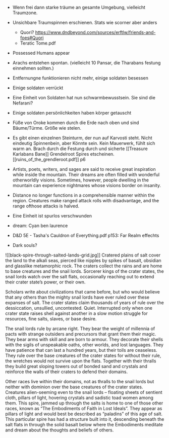 
- Wenn frei dann starke träume an gesamte Umgebung, vielleicht Traumzone. 
- Unsichbare Traumspinnen erschienen. Stats wie scorner aber anders
	- Quori? https://www.dndbeyond.com/sources/erftlw/friends-and-foes#Quori
	- Teratic Tome.pdf
- Possessed Humans appear
- Arachs entstehen spontan. (vielleicht 10 Pansar, die Tharabans festung einnehmen sollten.)
- Entfernungne funktionieren nicht mehr, einige soldaten besessen
- Einige soldaten verrückt
- Eine Einheit von Soldaten hat nun schwarmbewusstsein. Sie sind die Nefarani?
- Einige soldaten persönlichkeiten haben körper getauscht
- Füße von Oroke kommen durch die Erde nach oben und sind Bäume/Türme. Größe wie stelen. 
- Es gibt einen einzelnen Steinturm, der nun auf Karvosti steht. Nicht eindeutig Spinnenbein, aber Könnte sein. Kein Mauerwerk, fühlt sich warm an. Brach durch die Festung durch und sicherte [[Treasure Karlabans Bane]] Grendelroot Spires etscheinen. [[ruins_of_the_grendleroot.pdf]] p6
- Artists, poets, writers, and sages are said to receive great inspiration while inside the mountain. Their dreams are often filled with wonderful otherworldly visions. Sometimes, however, people dwelling in the mountain can experience nightmares whose visions border on insanity.
- Distance no longer functions in a comprehensible manner within the region. Creatures make ranged attack rolls with disadvantage, and the range ofthose attacks is halved.
- Eine Einheit ist spurlos verschwunden

- dream: Cyan ben laurence
- D&D 5E - Tasha's Cauldron of Everything.pdf p153: Far Realm effechts 
- Dark souls?

![[black-spire-through-salted-lands-grid.jpg]]
Cratered plains of salt cover the land to the alkali seas, pierced like nipples by spikes of basalt, obsidian and glasslike metamorphic rock. The craters collect the rains and are home to base creatures and the snail lords. Sorcerer kings of the crater states, the snail lords watch over the salt flats, occasionally reaching out to extend their crater state’s power, or their own.

Scholars write about civilizations that came before, but who would believe that any others than the mighty snail lords have ever ruled over these expanses of salt. The crater states claim thousands of years of rule over the dessiccation, unsullied, uncontested. Quiet. Interrupted only when one crater state raises shell against another in a slow motion struggle for resources, fine salts, slaves, or base desire.

The snail lords rule by arcane right. They bear the weight of millennia of pacts with strange outsiders and precursors that grant them their magic. They bear arms with skill and are born to armour. They decorate their shells with the sigils of unspeakable oaths, other worlds, and lost languages. They have patience that can last a hundred years, but their toils are ceaseless. They rule over the base creatures of the crater states for without their rule, the wretches would not survive upon the flats. Together with their thralls they build great sloping towers out of bonded sand and crystals and reinforce the walls of their craters to defend their domains.

Other races live within their domains, not as thralls to the snail lords but neither with dominion over the base creatures of the crater states. Creatures alien-seeming even to the snail lords – floating sheets of sentient cloth, pillars of light, hovering crystals and sadistic toad women among them.
This spire, jammed up through the salts is home to one of those other races, known as “The Embodiments of Faith in Lost Ideals”. They appear as pillars of light and would best be described as “paladins” of this age of salt. This particular spire has had a structure built into it, descending beneath the salt flats in through the solid basalt below where the Embodiments meditate and dream about the thoughts and beliefs of others.